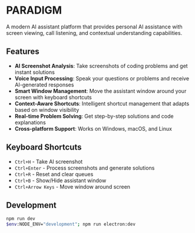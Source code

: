 # PARADIGM

A modern AI assistant platform that provides personal AI assistance with screen viewing, call listening, and contextual understanding capabilities.

## Features

- **AI Screenshot Analysis**: Take screenshots of coding problems and get instant solutions
- **Voice Input Processing**: Speak your questions or problems and receive AI-generated responses
- **Smart Window Management**: Move the assistant window around your screen with keyboard shortcuts
- **Context-Aware Shortcuts**: Intelligent shortcut management that adapts based on window visibility
- **Real-time Problem Solving**: Get step-by-step solutions and code explanations
- **Cross-platform Support**: Works on Windows, macOS, and Linux

## Keyboard Shortcuts

- `Ctrl+H` - Take AI screenshot
- `Ctrl+Enter` - Process screenshots and generate solutions
- `Ctrl+R` - Reset and clear queues
- `Ctrl+B` - Show/Hide assistant window
- `Ctrl+Arrow Keys` - Move window around screen

## Development

```bash
npm run dev
$env:NODE_ENV="development"; npm run electron:dev
```
